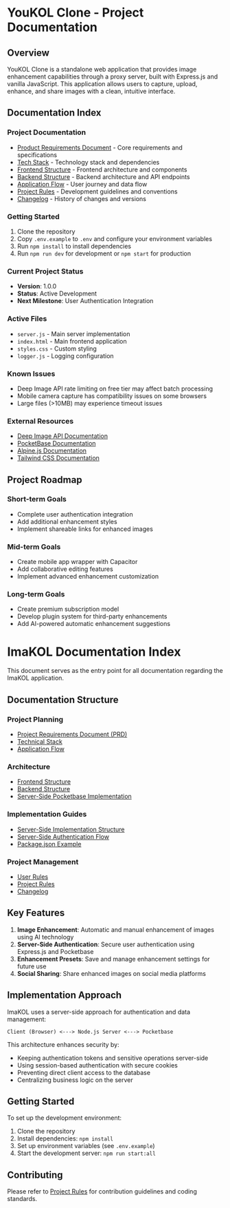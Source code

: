 # YouKOL Clone - Project Documentation

## Overview

YouKOL Clone is a standalone web application that provides image enhancement capabilities through a proxy server, built with Express.js and vanilla JavaScript. This application allows users to capture, upload, enhance, and share images with a clean, intuitive interface.

## Documentation Index

### Project Documentation

- [Product Requirements Document](prd.md) - Core requirements and specifications
- [Tech Stack](tech_stack.md) - Technology stack and dependencies
- [Frontend Structure](frontend_structure.md) - Frontend architecture and components
- [Backend Structure](backend_structure.md) - Backend architecture and API endpoints
- [Application Flow](app_flow.md) - User journey and data flow
- [Project Rules](user_rules.md) - Development guidelines and conventions
- [Changelog](changelog.md) - History of changes and versions

### Getting Started

1. Clone the repository
2. Copy `.env.example` to `.env` and configure your environment variables
3. Run `npm install` to install dependencies
4. Run `npm run dev` for development or `npm start` for production

### Current Project Status

- **Version**: 1.0.0
- **Status**: Active Development
- **Next Milestone**: User Authentication Integration

### Active Files

- `server.js` - Main server implementation
- `index.html` - Main frontend application
- `styles.css` - Custom styling
- `logger.js` - Logging configuration

### Known Issues

- Deep Image API rate limiting on free tier may affect batch processing
- Mobile camera capture has compatibility issues on some browsers
- Large files (>10MB) may experience timeout issues

### External Resources

- [Deep Image API Documentation](https://deep-image.ai/docs)
- [PocketBase Documentation](https://pocketbase.io/docs)
- [Alpine.js Documentation](https://alpinejs.dev/start-here)
- [Tailwind CSS Documentation](https://tailwindcss.com/docs)

## Project Roadmap

### Short-term Goals

- Complete user authentication integration
- Add additional enhancement styles
- Implement shareable links for enhanced images

### Mid-term Goals

- Create mobile app wrapper with Capacitor
- Add collaborative editing features
- Implement advanced enhancement customization

### Long-term Goals

- Create premium subscription model
- Develop plugin system for third-party enhancements
- Add AI-powered automatic enhancement suggestions

# ImaKOL Documentation Index

This document serves as the entry point for all documentation regarding the ImaKOL application.

## Documentation Structure

### Project Planning
- [Project Requirements Document (PRD)](./prd.md)
- [Technical Stack](./tech_stack.md)
- [Application Flow](./app_flow.md)

### Architecture
- [Frontend Structure](./frontend_structure.md)
- [Backend Structure](./backend_structure.md)
- [Server-Side Pocketbase Implementation](./pocketbase_server_implementation.md)

### Implementation Guides
- [Server-Side Implementation Structure](./server-side-implementation.md)
- [Server-Side Authentication Flow](./server-side-auth-flow.md)
- [Package.json Example](./package-json-example.md)

### Project Management
- [User Rules](./user_rules.md)
- [Project Rules](./project_rules.md)
- [Changelog](./changelog.md)

## Key Features

1. **Image Enhancement**: Automatic and manual enhancement of images using AI technology
2. **Server-Side Authentication**: Secure user authentication using Express.js and Pocketbase
3. **Enhancement Presets**: Save and manage enhancement settings for future use
4. **Social Sharing**: Share enhanced images on social media platforms

## Implementation Approach

ImaKOL uses a server-side approach for authentication and data management:

```
Client (Browser) <---> Node.js Server <---> Pocketbase
```

This architecture enhances security by:
- Keeping authentication tokens and sensitive operations server-side
- Using session-based authentication with secure cookies
- Preventing direct client access to the database
- Centralizing business logic on the server

## Getting Started

To set up the development environment:

1. Clone the repository
2. Install dependencies: `npm install`
3. Set up environment variables (see `.env.example`)
4. Start the development server: `npm run start:all`

## Contributing

Please refer to [Project Rules](./project_rules.md) for contribution guidelines and coding standards.
